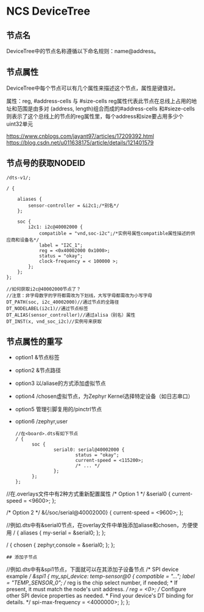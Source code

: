# NCS DeviceTree

## 节点名

DeviceTree中的节点名称遵循以下命名规则：name@address。

## 节点属性 ​

DeviceTree中每个节点可以有几个属性来描述这个节点，属性是键值对。

属性：reg, #address-cells 与 #size-cells
reg属性代表此节点在总线上占用的地址和范围是由多对 (address, length)组合而成的#address-cells 和#sieze-cells则表示了这个总线上的节点的reg属性里，每个address和size要占用多少个uint32单元

https://www.cnblogs.com/jayant97/articles/17209392.html
https://blog.csdn.net/u011638175/article/details/121401579

## 节点号的获取NODEID

```
/dts-v1/;

/ {

    aliases {
        sensor-controller = &i2c1;/*别名*/
    };

    soc {
        i2c1: i2c@40002000 {
            compatible = "vnd,soc-i2c";/*实例号属性compatible属性描述的供应商和设备名*/
            label = "I2C_1";
            reg = <0x40002000 0x1000>;
            status = "okay";
            clock-frequency = < 100000 >;
        };
    };
};

//如何获取i2c@40002000节点了？
//注意：非字母数字的字符都需改为下划线，大写字母都需改为小写字母
DT_PATH(soc, i2c_40002000)//通过节点的全路径
DT_NODELABEL(i2c1)//通过节点标签
DT_ALIAS(sensor_controller)//通过alisa（别名）属性
DT_INST(x, vnd_soc_i2c)//实例号来获取  
```

## 节点属性的重写

- option1 &节点标签
- option2 &节点路径
- option3 以/aliase的方式添加虚拟节点
- option4 /chosen虚拟节点，为Zephyr Kernel选择特定设备（如日志串口）
- option5 管理引脚复用的/pinctrl节点
- option6 /zephyr,user
  
  ```
  //在<board>.dts有如下节点
  / {
        soc {
                serial0: serial@40002000 {
                        status = "okay";
                        current-speed = <115200>;
                        /* ... */
                };
        };
  };
  ```

//在.overlays文件中有2种方式重新配置属性
/* Option 1 */
&serial0 {
     current-speed = <9600>;
};

/* Option 2 */
&{/soc/serial@40002000} {
     current-speed = <9600>;
};

//例如<board>.dts中有&serial0节点，在overlay文件中单独添加aliase和chosen，方便使用
/ {
     aliases {
             my-serial = &serial0;
     };
};

/ {
     chosen {
             zephyr,console = &serial0;
     };
};

```
## 添加子节点
```

//例如<board>.dts中有&spi1节点，下面就可以在其添加子设备节点
/* SPI device example */
&spi1 {
     my_spi_device: temp-sensor@0 {
             compatible = "...";
             label = "TEMP_SENSOR_0";
             /* reg is the chip select number, if needed;
              * If present, it must match the node's unit address. */
             reg = <0>;
             /* Configure other SPI device properties as needed.
              * Find your device's DT binding for details. */
             spi-max-frequency = <4000000>;
     };
};

```

```
